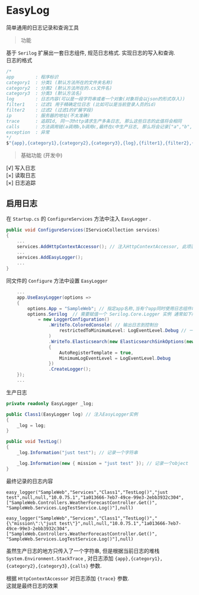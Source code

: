 # EasyLog

简单通用的日志记录和查询工具

> 功能  

基于 `Serilog` 扩展出一套日志组件, 规范日志格式. 实现日志的写入和查询.  
日志的格式

```C#
/*
app        : 程序标识
category1  : 分类1 (默认方法所在的文件夹名称)
category2  : 分类2 (默认方法所在的.cs文件名)
category3  : 分类3 (默认方法名)
log        : 日志内容(可以是一段字符串或者一个对象(对象将会以json的形式存入))
filter1    : 过滤1 用于精确定位日志 (比如可以是当前登录人员的id)
filter2    : 过滤2 (过滤1的扩展字段)
ip         : 服务器的地址(不太准确)
trace      : 追踪Id, 同一次http请求生产多条日志, 那么这些日志的此值将会相同
calls      : 方法调用链(a调用b,b调用c,最终在c中生产日志, 那么将会记录["a","b","c"])
exception  : 异常
*/
$"{app},{category1},{category2},{category3},{log},{filter1},{filter2},{ip},{trace},{calls},{exception}"
```

> 基础功能  (开发中)

[√] 写入日志  
[×] 读取日志  
[×] 日志追踪

## 启用日志

在 `Startup.cs` 的 `ConfigureServices` 方法中注入 `EasyLogger` .

```C#
public void ConfigureServices(IServiceCollection services)
{
    ...
    services.AddHttpContextAccessor(); // 注入HttpContextAccessor, 此项设置是trace值的关键, 如果丢失这个设置trace恒为null
    ...
    services.AddEasyLogger();
    ...
}
```

同文件的 `Configure` 方法中设置 `EasyLogger`

```C#
    ...
    app.UseEasyLogger(options =>
    {
        options.App = "SampleWeb"; // 指定app名称,当有个app同时使用日志组件时将会使用这个字段区分它们
        options.Serilog  // 需要赋值一个 Serilog.Core.Logger 实例 通常如下所示
            = new LoggerConfiguration()
                .WriteTo.ColoredConsole( // 输出日志到控制台
                    restrictedToMinimumLevel: LogEventLevel.Debug // 一些设置...
                )
                .WriteTo.Elasticsearch(new ElasticsearchSinkOptions(new Uri("http://localhost:9222/")) // 输出日志到 es
                {
                    AutoRegisterTemplate = true,
                    MinimumLogEventLevel = LogEventLevel.Debug
                })
                .CreateLogger();
    });
    ...
```

生产日志

```C#
private readonly EasyLogger _log;

public Class1(EasyLogger log) // 注入EasyLogger实例
{
    _log = log;
}

public void TestLog()
{
    _log.Information("just test"); // 记录一个字符串

    _log.Information(new { mission = "just test" }); // 记录一个object
}
```

最终记录的日志内容

```text
easy_logger("SampleWeb","Services","Class1","TestLog()","just test",null,null,"10.0.75.1","1a013666-7eb7-49ce-99e3-2ebb3932c304",["SampleWeb.Controllers.WeatherForecastController.Get()", "SampleWeb.Services.LogTestService.Log()"],null)

easy_logger("SampleWeb","Services","Class1","TestLog()","{\"mission\":\"just test\"}",null,null,"10.0.75.1","1a013666-7eb7-49ce-99e3-2ebb3932c304",["SampleWeb.Controllers.WeatherForecastController.Get()", "SampleWeb.Services.LogTestService.Log()"],null)
```

虽然生产日志的地方只传入了一个字符串, 但是根据当前日志的堆栈 `System.Environment.StackTrace` , 对日志添加 `{app},{category1},{category2},{category3},{calls}` 参数.  

根据 `HttpContextAccessor` 对日志添加 `{trace}` 参数.  
这就是最终日志的效果

